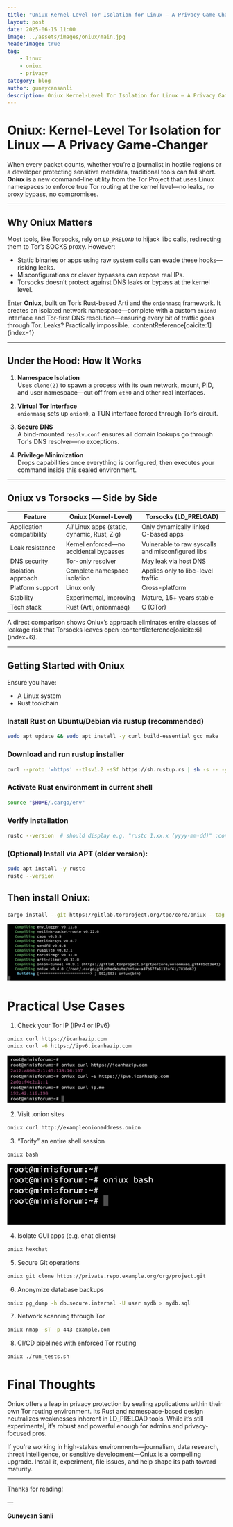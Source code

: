 ```yaml
---
title: "Oniux Kernel-Level Tor Isolation for Linux — A Privacy Game-Changer"
layout: post
date: 2025-06-15 11:00
image: ../assets/images/oniux/main.jpg
headerImage: true
tag:
    - linux
    - oniux
    - privacy
category: blog
author: guneycansanli
description: Oniux Kernel-Level Tor Isolation for Linux — A Privacy Game-Changer
---
```


# Oniux: Kernel-Level Tor Isolation for Linux — A Privacy Game-Changer

When every packet counts, whether you’re a journalist in hostile regions or a developer protecting sensitive metadata, traditional tools can fall short. **Oniux** is a new command-line utility from the Tor Project that uses Linux namespaces to enforce true Tor routing at the kernel level—no leaks, no proxy bypass, no compromises.

---

## Why Oniux Matters

Most tools, like Torsocks, rely on `LD_PRELOAD` to hijack libc calls, redirecting them to Tor’s SOCKS proxy. However:

- Static binaries or apps using raw system calls can evade these hooks—risking leaks.
- Misconfigurations or clever bypasses can expose real IPs.
- Torsocks doesn’t protect against DNS leaks or bypass at the kernel level.

Enter **Oniux**, built on Tor’s Rust-based Arti and the `onionmasq` framework. It creates an isolated network namespace—complete with a custom `onion0` interface and Tor-first DNS resolution—ensuring every bit of traffic goes through Tor. Leaks? Practically impossible. :contentReference[oaicite:1]{index=1}

---

## Under the Hood: How It Works

1. **Namespace Isolation**  
   Uses `clone(2)` to spawn a process with its own network, mount, PID, and user namespace—cut off from `eth0` and other real interfaces.

2. **Virtual Tor Interface**  
   `onionmasq` sets up `onion0`, a TUN interface forced through Tor’s circuit.

3. **Secure DNS**  
   A bind-mounted `resolv.conf` ensures all domain lookups go through Tor's DNS resolver—no exceptions.

4. **Privilege Minimization**  
   Drops capabilities once everything is configured, then executes your command inside this sealed environment.

---

## Oniux vs Torsocks — Side by Side

| Feature                     | Oniux (Kernel-Level)                            | Torsocks (LD_PRELOAD)                             |
|-----------------------------|-------------------------------------------------|---------------------------------------------------|
| Application compatibility   | *All* Linux apps (static, dynamic, Rust, Zig)   | Only dynamically linked <br> C-based apps         |
| Leak resistance             | Kernel enforced—no accidental bypasses          | Vulnerable to raw syscalls and misconfigured libs |
| DNS security                | Tor-only resolver                               | May leak via host DNS                             |
| Isolation approach          | Complete namespace isolation                    | Applies only to libc-level traffic                |
| Platform support            | Linux only                                      | Cross-platform                                    |
| Stability                   | Experimental, improving                         | Mature, 15+ years stable                          |
| Tech stack                  | Rust (Arti, onionmasq)                          | C (CTor)                                          |

A direct comparison shows Oniux’s approach eliminates entire classes of leakage risk that Torsocks leaves open :contentReference[oaicite:6]{index=6}.

---

## Getting Started with Oniux

Ensure you have:
- A Linux system
- Rust toolchain

### Install Rust on Ubuntu/Debian via rustup (recommended)

```bash
sudo apt update && sudo apt install -y curl build-essential gcc make
```

### Download and run rustup installer

```bash
curl --proto '=https' --tlsv1.2 -sSf https://sh.rustup.rs | sh -s -- -y
```

### Activate Rust environment in current shell
```bash
source "$HOME/.cargo/env"
```

### Verify installation
```bash
rustc --version  # should display e.g. "rustc 1.xx.x (yyyy-mm-dd)" :contentReference[oaicite:0]{index=0}
```

### (Optional) Install via APT (older version):
```bash
sudo apt install -y rustc
rustc --version
```

## Then install Oniux:

```bash
cargo install --git https://gitlab.torproject.org/tpo/core/oniux --tag v0.4.0 oniux
```

![oni][1]


# Practical Use Cases

1. Check your Tor IP (IPv4 or IPv6)

```bash
oniux curl https://icanhazip.com
oniux curl -6 https://ipv6.icanhazip.com
```

![oni][2]

2. Visit .onion sites

```bash
oniux curl http://exampleonionaddress.onion
```

3. “Torify” an entire shell session

```bash
oniux bash
```

![oni][3]

4. Isolate GUI apps (e.g. chat clients)

```bash
oniux hexchat
```

5. Secure Git operations

```bash
oniux git clone https://private.repo.example.org/org/project.git
```

6. Anonymize database backups

```bash
oniux pg_dump -h db.secure.internal -U user mydb > mydb.sql
```

7. Network scanning through Tor

```bash
oniux nmap -sT -p 443 example.com
```

8. CI/CD pipelines with enforced Tor routing

```bash
oniux ./run_tests.sh
```


# Final Thoughts
Oniux offers a leap in privacy protection by sealing applications within their own Tor routing environment. Its Rust and namespace-based design neutralizes weaknesses inherent in LD_PRELOAD tools. While it’s still experimental, it’s robust and powerful enough for admins and privacy-focused pros.

If you're working in high-stakes environments—journalism, data research, threat intelligence, or sensitive development—Oniux is a compelling upgrade. Install it, experiment, file issues, and help shape its path toward maturity.


---

Thanks for reading!

—

**Guneycan Sanli**


[1]: ../assets/images/oniux/oniux-1.jpg
[2]: ../assets/images/oniux/oniux-2.jpg
[3]: ../assets/images/oniux/oniux-3.jpg




